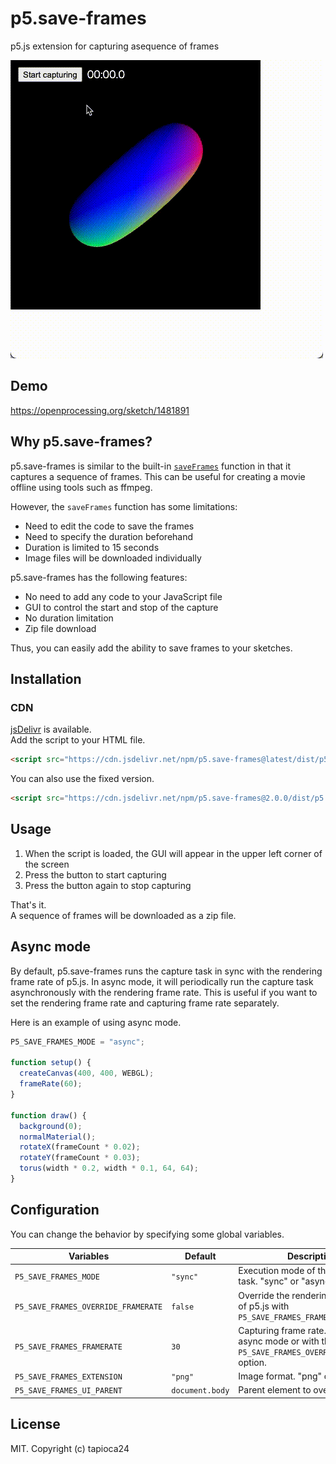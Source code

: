 # p5.save-frames

p5.js extension for capturing asequence of frames

![Demo](./example/demo.gif)
## Demo

https://openprocessing.org/sketch/1481891

## Why p5.save-frames?

p5.save-frames is similar to the built-in [`saveFrames`](https://p5js.org/reference/#/p5/saveFrames) function in that it captures a sequence of frames.
This can be useful for creating a movie offline using tools such as ffmpeg.

However, the `saveFrames` function has some limitations:

- Need to edit the code to save the frames
- Need to specify the duration beforehand
- Duration is limited to 15 seconds
- Image files will be downloaded individually

p5.save-frames has the following features:

- No need to add any code to your JavaScript file
- GUI to control the start and stop of the capture
- No duration limitation
- Zip file download

Thus, you can easily add the ability to save frames to your sketches.

## Installation

### CDN

[jsDelivr](https://www.jsdelivr.com/package/npm/p5.save-frames) is available.  
Add the script to your HTML file.

```html
<script src="https://cdn.jsdelivr.net/npm/p5.save-frames@latest/dist/p5.save-frames.umd.min.js"></script>
```

You can also use the fixed version.

```html
<script src="https://cdn.jsdelivr.net/npm/p5.save-frames@2.0.0/dist/p5.save-frames.umd.min.js"></script>
```

## Usage

1. When the script is loaded, the GUI will appear in the upper left corner of the screen
2. Press the button to start capturing
3. Press the button again to stop capturing

That's it.  
A sequence of frames will be downloaded as a zip file.

## Async mode

By default, p5.save-frames runs the capture task in sync with the rendering frame rate of p5.js.
In async mode, it will periodically run the capture task asynchronously with the rendering frame rate.
This is useful if you want to set the rendering frame rate and capturing frame rate separately.

Here is an example of using async mode.

```js
P5_SAVE_FRAMES_MODE = "async";

function setup() {
  createCanvas(400, 400, WEBGL);
  frameRate(60);
}

function draw() {
  background(0);
  normalMaterial();
  rotateX(frameCount * 0.02);
  rotateY(frameCount * 0.03);
  torus(width * 0.2, width * 0.1, 64, 64);
}
```

## Configuration

You can change the behavior by specifying some global variables.

| Variables                           | Default         | Description                                                                                      |
| ----------------------------------- | --------------- | ------------------------------------------------------------------------------------------------ |
| `P5_SAVE_FRAMES_MODE`               | `"sync"`        | Execution mode of the capture task. "sync" or "async"                                            |
| `P5_SAVE_FRAMES_OVERRIDE_FRAMERATE` | `false`         | Override the rendering frame rate of p5.js with `P5_SAVE_FRAMES_FRAMERATE`                       |
| `P5_SAVE_FRAMES_FRAMERATE`          | `30`            | Capturing frame rate. Used in async mode or with the `P5_SAVE_FRAMES_OVERRIDE_FRAMERATE` option. |
| `P5_SAVE_FRAMES_EXTENSION`          | `"png"`         | Image format. "png" or "jpg"                                                                     |
| `P5_SAVE_FRAMES_UI_PARENT`          | `document.body` | Parent element to overlay the GUI                                                                |

## License

MIT. Copyright (c) tapioca24
